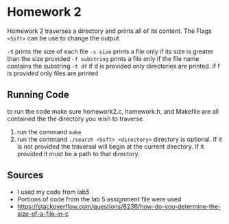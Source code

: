 #  Homework 2
Homework 2 traverses a directory and prints all of its content. The Flags 
`<Ssft>` can be use to change the output

`-S` prints the size of each file
`-s size` prints a file only if its size is greater than the size provided
`-f substring` prints a file only if the file name contains the substring
`-t df` if d is provided only directories are printed. if f is provided only 
        files are printed   

## Running Code
to run the code make sure homework2.c, homework.h, and Makefile are all contained
 the the directory you wish to traverse. 
1.  run the command `make`
2.  run the command `./search <Ssft> <directory>`
    directory is optional. If it is not provided the traversal will begin at
    the current directory. If it provided it must be a path to that directory.

## Sources
- I used my code from lab5 
- Portions of code from the lab 5 assignment file were used
- https://stackoverflow.com/questions/8236/how-do-you-determine-the-size-of-a-file-in-c

